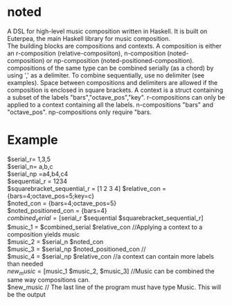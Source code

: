 # noted
A DSL for high-level music composition written in Haskell. It is built on Euterpea, the main Haskell library for music composition.<br>
The building blocks are compositions and contexts. A composition is either an r-composition (relative-composiiton), n-composition (noted-composition) or np-composition (noted-positioned-composition). compositions of the same type can be combined serially (as a chord) by using ',' as a delimiter. To combine sequentially, use no delimiter (see examples). Space between compositions and delimiters are allowed if the composition is enclosed in square brackets.
A context is a struct containing a subset of the labels "bars","octave\_pos","key". r-compositions can only be applied to a context containing all the labels. n-compositions "bars" and "octave\_pos". np-compositions only require "bars.


# Example
$serial_r= 1,3,5 <br>
$serial_n= a,b,c <br>
$serial_np =a4,b4,c4 <br>
$sequential_r = 1234 <br>
$squarebracket_sequential_r = \[1 2 3 4\]
$relative_con = {bars=4;octave_pos=5;key=c}<br>
$noted_con = {bars=4;octave_pos=5}<br>
$noted_positioned_con = {bars=4}<br>
$combined_serial = [$serial_r $sequential $squarebracket_sequential_r]<br>
$music_1 = $combined_serial $relative_con  //Applying a context to a composition yields music<br>
$music_2 = $serial_n $noted_con<br>
$music_3 = $serial_np $noted_positioned_con  //<br>
$music_4 = $serial_np $relative_con   //a context can contain more labels than needed<br>
$new_music = [$music_1 $music_2, $music_3]  //Music can be combined the same way compositions can. <br>
$new_music // The last line of the program must have type Music. This will be the output <br>
